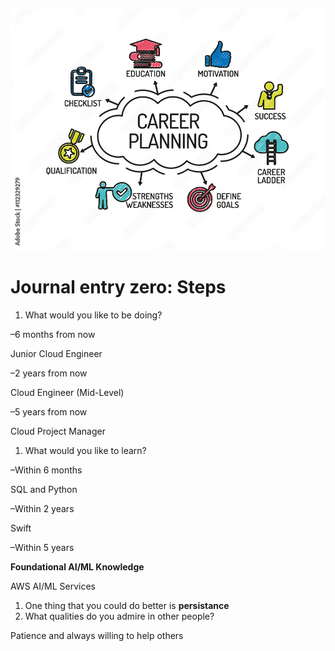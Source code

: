 ![alt text](image_1.png)
# Journal entry zero: Steps

1. What would you like to be doing? 

–6 months from now

Junior Cloud Engineer

–2 years from now

Cloud Engineer (Mid-Level)

–5 years from now

Cloud Project Manager

1. What would you like to learn? 

–Within 6 months

SQL and Python

–Within 2 years

Swift

–Within 5 years

**Foundational AI/ML Knowledge** 

AWS AI/ML Services

1. One thing that you could do better is **persistance** 
2. What qualities do you admire in other people?

Patience and always willing to help others 

